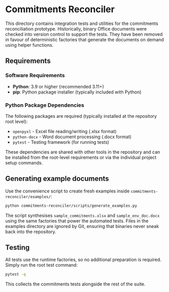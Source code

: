 # Commitments Reconciler

This directory contains integration tests and utilities for the commitments
reconciliation prototype. Historically, binary Office documents were checked
into version control to support the tests. They have been removed in favour of
deterministic factories that generate the documents on demand using helper
functions.

## Requirements

### Software Requirements
- **Python**: 3.9 or higher (recommended 3.11+)
- **pip**: Python package installer (typically included with Python)

### Python Package Dependencies
The following packages are required (typically installed at the repository root level):
- `openpyxl` - Excel file reading/writing (.xlsx format)
- `python-docx` - Word document processing (.docx format)
- `pytest` - Testing framework (for running tests)

These dependencies are shared with other tools in the repository and can be installed from the root-level requirements or via the individual project setup commands.

## Generating example documents

Use the convenience script to create fresh examples inside
`commitments-reconciler/examples/`:

```bash
python commitments-reconciler/scripts/generate_examples.py
```

The script synthesises `sample_commitments.xlsx` and `sample_env_doc.docx` using
the same factories that power the automated tests. Files in the examples
directory are ignored by Git, ensuring that binaries never sneak back into the
repository.

## Testing

All tests use the runtime factories, so no additional preparation is required.
Simply run the root test command:

```bash
pytest -q
```

This collects the commitments tests alongside the rest of the suite.
